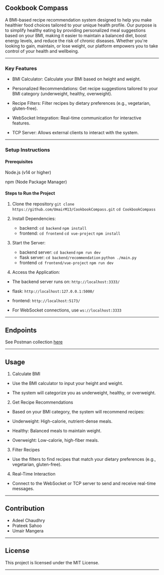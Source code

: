## Cookbook Compass

A BMI-based recipe recommendation system designed to help you make healthier food choices tailored to your unique health profile. Our purpose is to simplify healthy eating by providing personalized meal suggestions based on your BMI, making it easier to maintain a balanced diet, boost energy levels, and reduce the risk of chronic diseases. Whether you're looking to gain, maintain, or lose weight, our platform empowers you to take control of your health and wellbeing.

---

### Key Features

- BMI Calculator: Calculate your BMI based on height and weight.

- Personalized Recommendations: Get recipe suggestions tailored to your BMI category (underweight, healthy, overweight).

- Recipe Filters: Filter recipes by dietary preferences (e.g., vegetarian, gluten-free).

- WebSocket Integration: Real-time communication for interactive features.

- TCP Server: Allows external clients to interact with the system.

---

### Setup Instructions

#### Prerequisites

Node.js (v14 or higher)

npm (Node Package Manager)

#### Steps to Run the Project

1. Clone the repository
   `git clone https://github.com/UmairM13/CookbookCompass.git`
   `cd CookbookCompass`

2. Install Dependencies:

   - backend:
     `cd backend`
     `npm install`
   - frontend:
     `cd frontend`
     `cd vue-project`
     `npm install`

3. Start the Server:

   - backend server:
     `cd backend`
     `npm run dev`
   - flask server:
     `cd backend/recommendation`
     `python ./main.py`
   - frontend
     `cd frontend/vue-project`
     `npm run dev`

4. Access the Application:

- The backend server runs on:
  `http://localhost:3333/`

- flask:
  `http://localhost:127.0.0.1:5000/`

- frontend:
  `http://localhost:5173/`

- For WebSocket connections, use `ws://localhost:3333`

---

## Endpoints

See Postman collection [here](/CookbookCompass.postman_collection.json)

---

## Usage

1. Calculate BMI

- Use the BMI calculator to input your height and weight.

- The system will categorize you as underweight, healthy, or overweight.

2. Get Recipe Recommendations

- Based on your BMI category, the system will recommend recipes:

- Underweight: High-calorie, nutrient-dense meals.

- Healthy: Balanced meals to maintain weight.

- Overweight: Low-calorie, high-fiber meals.

3. Filter Recipes

- Use the filters to find recipes that match your dietary preferences (e.g., vegetarian, gluten-free).

4. Real-Time Interaction

- Connect to the WebSocket or TCP server to send and receive real-time messages.

---

## Contribution

- Adeel Chaudhry
- Prateek Sahoo
- Umair Mangera

---

## License

This project is licensed under the MIT License.

---
